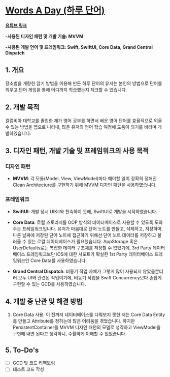# [Words A Day (하루 단어)](https://apps.apple.com/kr/app/%ED%95%98%EB%A3%A8-%EB%8B%A8%EC%96%B4/id6449736565?l=en)

**[유튜브 링크](https://www.youtube.com/watch?v=_vW-Z4ANM5A)**

**-사용된 디자인 패턴 및 개발 기술: MVVM**

**-사용된 개발 언어 및 프레임워크: Swift, SwiftUI, Core Data, Grand Central Dispatch**

## 1. 개요
장소법을 개량한 암기 방법을 이용해 만든 하루 단어의 유저는 본인의 방법으로 단어를 외우고 단어 게임을 통해 어디까지 학습했는지 체크할 수 있습니다.

## 2. 개발 목적
컬럼비아 대학교를 졸업한 제가 영어 공부를 하면서 배운 영어 단어를 효율적으로 외울 수 있는 방법을 앱으로 나타내, 많은 유저의 언어 학습 여정에 도움이 되기를 바라며 개발하였습니다.

## 3. 디자인 패턴, 개발 기술 및 프레임워크의 사용 목적
### 디자인 패턴
- **MVVM**: 각 모듈(Model, View, ViewModel)마다 해야할 일이 정확히 정해진 Clean Architecture를 구현하기 위해 MVVM 디자인 패턴을 사용하였습니다.

### 프레임워크
- **SwiftUI**: 개발 당시 UIKit와 친숙하지 못해, SwiftUI로 개발을 시작하였습니다.

- **Core Data**: 로컬 스토리지를 OOP 방식의 데이터베이스로 사용할 수 있도록 도와주는 프레임워크입니다. 유저가 마음대로 단어 노트를 만들고, 삭제하고, 저장하며, 다른 날짜에 저장된 단어 노트에 접근하기 위해선 단어 노트 데이터를 저장하고 불러올 수 있는 로컬 데이터베이스가 필요했습니다. AppStorage 혹은 UserDefaults로는 복잡한 데이터 구조체를 저장할 수 없었기에, 3rd Party 데이터베이스 프레임워크보단 iOS에 대한 서포트가 확실한 1st Party 데이터베이스 프레임워크인 Core Data를 사용하였습니다.

- **Grand Central Dispatch**: 비동기 작업 자체가 그렇게 많이 사용되지 않았을뿐더러 모두 UI와 관련된 작업이기에, 비동기 작업을 Swift Concurrency보다 손쉽게 구현할 수 있는 GCD를 사용하였습니다.

## 4. 개발 중 난관 및 해결 방법
1. Core Data 사용: 이 전까지 데이터베이스를 다뤄보지 못한 저는 Core Data Entity를 만들고 Attribute를 정하는데 많은 어려움을 겪었습니다. 하지만 PersistentContainer를 MVVM 디자인 패턴의 모델로 생각하고 ViewModel을 구현해 내면 된다고 생각하니, 수월하게 이해할 수 있었습니다.

## 5. To-Do's
- [ ] GCD 및 코드 리팩토링
- [ ] 테스트 코드 작성
